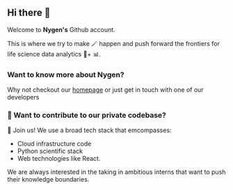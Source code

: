 ## Hi there 👋

Welcome to **Nygen's** Github account. 

This is where we try to make 🪄 happen and push forward the frontiers for life science data analytics 🧬+ 📊.

### Want to know more about Nygen?

Why not checkout our [homepage](https://nygen.io) or just get in touch with one of our developers

### 🙋‍ Want to contribute to our private codebase?

🤗 Join us! We use a broad tech stack that emcompasses:

- Cloud infrastructure code
- Python scientific stack
- Web technologies like React.

We are always interested in the taking in ambitious interns that want to push their knowledge boundaries.
